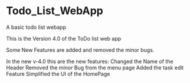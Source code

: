 # Todo_List_WebApp
A basic todo list webapp


This is the Version 4.0 of the ToDo list web app

Some New Features are added and removed the minor bugs.

In the new v-4.0 this are the new features:
  Changed the Name of the Header
  Removed the minor Bug from the menu page
  Added the task edit Feature
  Simplified the UI of the HomePage
